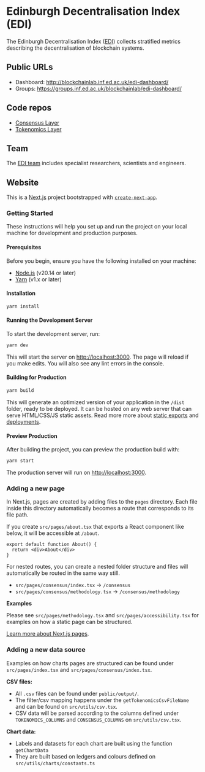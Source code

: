 # Edinburgh Decentralisation Index (EDI)

The Edinburgh Decentralisation Index ([EDI](https://informatics.ed.ac.uk/blockchain/edi)) collects stratified metrics describing the decentralisation of blockchain systems.

## Public URLs

- Dashboard: http://blockchainlab.inf.ed.ac.uk/edi-dashboard/
- Groups: https://groups.inf.ed.ac.uk/blockchainlab/edi-dashboard/

## Code repos

- [Consensus Layer](https://github.com/Blockchain-Technology-Lab/consensus-decentralization)
- [Tokenomics Layer](https://github.com/Blockchain-Technology-Lab/tokenomics-decentralization)

## Team

The [EDI team](https://informatics.ed.ac.uk/blockchain/edi/team) includes specialist researchers, scientists and engineers.

## Website

This is a [Next.js](https://nextjs.org/) project bootstrapped with [`create-next-app`](https://github.com/vercel/next.js/tree/canary/packages/create-next-app).

### Getting Started

These instructions will help you set up and run the project on your local machine for development and production purposes.

#### Prerequisites

Before you begin, ensure you have the following installed on your machine:

- [Node.js](https://nodejs.org/) (v20.14 or later)
- [Yarn](https://yarnpkg.com/) (v1.x or later)

#### Installation

```bash
yarn install
```

#### Running the Development Server

To start the development server, run:

```bash
yarn dev
```

This will start the server on [http://localhost:3000](http://localhost:3000). The page will reload if you make edits. You will also see any lint errors in the console.

#### Building for Production

```bash
yarn build
```

This will generate an optimized version of your application in the `/dist` folder, ready to be deployed. It can be hosted on any web server that can serve HTML/CSS/JS static assets. Read more more about [static exports](https://nextjs.org/docs/pages/building-your-application/deploying/static-exports) and [deployments](https://nextjs.org/docs/pages/building-your-application/deploying/static-exports#deploying).

#### Preview Production

After building the project, you can preview the production build with:

```bash
yarn start
```

The production server will run on [http://localhost:3000](http://localhost:3000).

### Adding a new page

In Next.js, pages are created by adding files to the `pages` directory. Each file inside this directory automatically becomes a route that corresponds to its file path.

If you create `src/pages/about.tsx` that exports a React component like below, it will be accessible at `/about`.

```tsx
export default function About() {
  return <div>About</div>
}
```

For nested routes, you can create a nested folder structure and files will automatically be routed in the same way still.

- `src/pages/consensus/index.tsx` → `/consensus`
- `src/pages/consensus/methodology.tsx` → `/consensus/methodology`

**Examples**

Please see `src/pages/methodology.tsx` and `src/pages/accessibility.tsx` for examples on how a static page can be structured.

[Learn more about Next.js pages](https://nextjs.org/docs/pages/building-your-application/routing/pages-and-layouts).

### Adding a new data source

Examples on how charts pages are structured can be found under `src/pages/index.tsx` and `src/pages/consensus/index.tsx`.

**CSV files:**

- All `.csv` files can be found under `public/output/`.
- The filter/csv mapping happens under the `getTokenomicsCsvFileName` and can be found on `src/utils/csv.tsx`.
- CSV data will be parsed according to the columns defined under `TOKENOMICS_COLUMNS` and `CONSENSUS_COLUMNS` on `src/utils/csv.tsx`.

**Chart data:**

- Labels and datasets for each chart are built using the function `getChartData`
- They are built based on ledgers and colours defined on `src/utils/charts/constants.ts`
